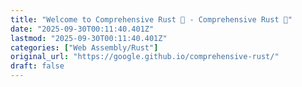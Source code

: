 ```yaml
---
title: "Welcome to Comprehensive Rust 🦀 - Comprehensive Rust 🦀"
date: "2025-09-30T00:11:40.401Z"
lastmod: "2025-09-30T00:11:40.401Z"
categories: ["Web Assembly/Rust"]
original_url: "https://google.github.io/comprehensive-rust/"
draft: false
---
```

